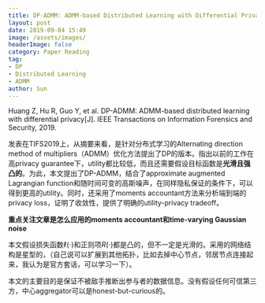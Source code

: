 ```yaml
---
title: DP-ADMM: ADMM-based Distributed Learning with Differential Privacy notes
layout: post
date: 2019-09-04 15:49
image: /assets/images/
headerImage: false
category: Paper Reading
tag:
- DP
- Distributed Learning
- ADMM
author: Sun
---
```


Huang Z, Hu R, Guo Y, et al. DP-ADMM: ADMM-based distributed learning with differential privacy[J]. IEEE Transactions on Information Forensics and Security, 2019.

发表在TIFS2019上，从摘要来看，是针对分布式学习的Alternating direction method of multipliers（ADMM）优化方法提出了DP的版本。指出以前的工作在高privacy guarantee下，utility都比较低，而且还需要假设目标函数是**光滑且强凸的**。为此，本文提出了DP-ADMM，结合了approximate augmented Lagrangian function和随时间可变的高斯噪声，在同样隐私保证的条件下，可以得到更高的utility。同时，还采用了moments accountant方法来分析端到端的privacy loss，证明了收敛性，提供了明确的utility-privacy tradeoff。

<!--more-->

**重点关注文章是怎么应用的moments accountant和time-varying Gaussian noise**

本文假设损失函数$\ell(\cdot)$和正则项$R(\cdot)$都是凸的，但不一定是光滑的。采用的网络结构是星型的，（自己说可以扩展到其他拓扑，比如去掉中心节点，邻居节点连接起来，我认为是官方套话，可以学习一下）。

本文的主要目的是保证不被敌手推断出参与者的数据信息。没有假设任何可信第三方，中心aggregator可以是honest-but-curious的。